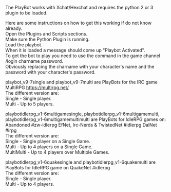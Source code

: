 The PlayBot works with Xchat/Hexchat and requires the python 2 or 3 plugin to be loaded.

Here are some instructions on how to get this working if do not know already.  
Open the Plugins and Scripts sections.  
Make sure the Python Plugin is running.  
Load the playbot.  
When it is loaded a message should come up "Playbot Activated".  
To get the bot to play you need to use the command in the game channel /login charname password.  
Obviously replacing the charname with your character's name and the password with your character's password.

playbot_v9-7single and playbot_v9-7multi are PlayBots for the IRC game MultiRPG https://multirpg.net/  
The different version are:  
Single - Single player.  
Multi - Up to 5 players.

playbotidlerpg_v1-6multigamesingle, playbotidlerpg_v1-6multigamemulti, playbotidlerpg_v1-6multigamemultimulti are PlayBots for IdleRPG games on:  
Abandoned #zw-idlerpg  EfNet, Irc-Nerds & TwistedNet #idlerpg  DalNet #irpg  
The different version are:  
Single - Single player on a Single Game.  
Multi - Up to 4 players on a Single Game.  
MultiMulti - Up to 4 players over Multiple Games.

playbotidlerpg_v1-6quakesingle and playbotidlerpg_v1-6quakemulti are PlayBots for IdleRPG game on QuakeNet #idlerpg  
The different version are:  
Single - Single player.  
Multi - Up to 4 players.  
